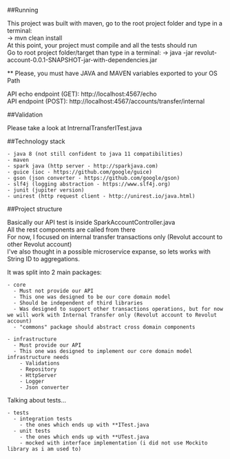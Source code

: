 ##Running  

This project was built with maven, go to the root project folder and type in a terminal:  
-> mvn clean install  
At this point, your project must compile and all the tests should run  
Go to root project folder/target than type in a terminal: 
-> java -jar revolut-account-0.0.1-SNAPSHOT-jar-with-dependencies.jar
  
** Please, you must have JAVA and MAVEN variables exported to your OS Path  

API echo endpoint (GET): http://localhost:4567/echo  
API endpoint (POST): http://localhost:4567/accounts/transfer/internal  
  
  
##Validation
  
  Please take a look at IntrernalTransferITest.java
  
  
##Technology stack  
	
	- java 8 (not still confident to java 11 compatibilities)
	- maven
	- spark java (http server - http://sparkjava.com)
	- guice (ioc - https://github.com/google/guice)
	- gson (json converter - https://github.com/google/gson)
	- slf4j (logging abstraction - https://www.slf4j.org)
	- junit (jupiter version)
	- unirest (http request client - http://unirest.io/java.html)
  	
   
##Project structure  

Basically our API test is inside SparkAccountController.java  
All the rest components are called from there  
For now, I focused on internal transfer transactions only (Revolut account to other Revolut account)    
I've also thought in a possible microservice expanse, so lets works with String ID to aggregations.
  
It was split into 2 main packages:  
  
	- core
	  - Must not provide our API
	  - This one was designed to be our core domain model
	  - Should be independent of third libraries
	  - Was designed to support other transactions operations, but for now we will work with Internal Transfer only (Revolut account to Revolut account)
	  - "commons" package should abstract cross domain components
  
	- infrastructure
	  - Must provide our API
	  - This one was designed to implement our core domain model infrastructure needs
	    - Validations
	    - Repository
	    - HttpServer
	    - Logger
	    - Json converter
  
Talking about tests...  
  
	- tests
	  - integration tests
	    - the ones which ends up with **ITest.java
	  - unit tests
	    - the ones which ends up with **UTest.java
	    - mocked with interface implementation (i did not use Mockito library as i am used to)
	  
